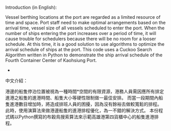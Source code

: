 Introduction (in English):

Vessel berthing locations at the port are regarded as a limited resource of time and space. 
Port staff need to make optimal arrangements based on the arrival time, vessel size of all vessels scheduled to enter the port.
When the number of ships entering the port increases over a period of time, it will cause trouble for schedulers because there will be no room for a looser schedule.
At this time, it is a good solution to use algorithms to optimize the arrival schedule of ships at the port.
This code uses a Cuckoo Search Algorithm written in Python to demonstrate the ship arrival schedule of the Fourth Container Center of Kaohsiung Port.

-

中文介紹：

港邊的船隻停泊位置被視為一種時間*空間的有限資源，港務人員需因應所有排定進港之船隻的進港時間、船隻大小等硬性限制做一最佳安排。
而當一段期間內船隻進港數目增加時，將造成排班人員的困擾，因為沒有餘裕去做較寬鬆的排程。
此時，使用演算法來做港邊船隻的進港排程優化，為一不錯的解決方式。
本份程式碼以Python撰寫的布穀鳥搜索算法來示範高雄港第四貨櫃中心的船隻進港排程。
